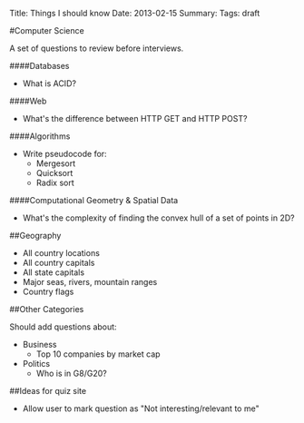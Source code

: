 Title: Things I should know
Date: 2013-02-15
Summary: 
Tags: draft

#Computer Science

A set of questions to review before interviews.

####Databases

  - What is ACID?

####Web

  - What's the difference between HTTP GET and HTTP POST?

####Algorithms

  - Write pseudocode for:
    - Mergesort
    - Quicksort
    - Radix sort

####Computational Geometry & Spatial Data

  - What's the complexity of finding the convex hull of a set of points in 2D?

##Geography

  - All country locations
  - All country capitals
  - All state capitals
  - Major seas, rivers, mountain ranges
  - Country flags

##Other Categories

Should add questions about:

  - Business
    - Top 10 companies by market cap
  - Politics
    - Who is in G8/G20?

##Ideas for quiz site

  - Allow user to mark question as "Not interesting/relevant to me"
